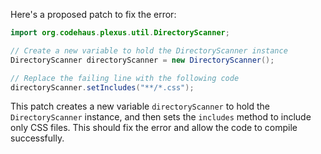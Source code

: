 Here's a proposed patch to fix the error:
```java
import org.codehaus.plexus.util.DirectoryScanner;

// Create a new variable to hold the DirectoryScanner instance
DirectoryScanner directoryScanner = new DirectoryScanner();

// Replace the failing line with the following code
directoryScanner.setIncludes("**/*.css");
```
This patch creates a new variable `directoryScanner` to hold the `DirectoryScanner` instance, and then sets the `includes` method to include only CSS files. This should fix the error and allow the code to compile successfully.